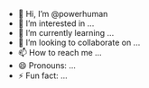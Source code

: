 - 👋 Hi, I’m @powerhuman
- 👀 I’m interested in ...
- 🌱 I’m currently learning ...
- 💞️ I’m looking to collaborate on ... 
- 📫 How to reach me ...
- 😄 Pronouns: ...
- ⚡ Fun fact: ...

<!---
powerhuman/powerhuman is a ✨ special ✨ repository because its `README.md` (this file) appears on your GitHub profile.
You can click the Preview link to take a look at your changes.
--->
